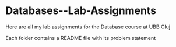 # Databases--Lab-Assignments

Here are all my lab assignments for the Database course at UBB Cluj

Each folder contains a README file with its problem statement